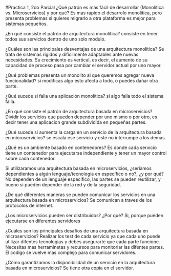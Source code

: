 #Practica 1,  2do Parcial
¿Qué patrón es más fácil de desarrollar (Monolítica vs. Microservicios) y por qué?
Es mas rapido el desarrolo monolitica, pero presenta problemas si quieres migrarlo a otra plataforma es mejor para sistemas pequeños. 

¿En qué consiste el patrón de arquitectura monolítica?
consiste en tener todos sus servicios dentro de uno solo modulo.

¿Cuáles son las principales desventajas de una arquitectura monolítica?
Se trata de sistemas rígidos y difícilmente adaptables ante nuevas necesidades.
Su crecimiento es vertical, es decir, el aumento de su capacidad de proceso pasa por cambiar el servidor actual por uno mayor.

¿Qué problemas presenta un monolito al que queremos agregar nueva funcionalidad?
si modificas algo  esto afecta a todo, o puedes dañar otra parte. 

¿Qué sucede si falla una aplicación monolítica?
si algo falla todo el sistema falla.

¿En qué consiste el patrón de arquitectura basada en microservicios?
Dividir los servicios que pueden depender por uno mismo o por otro, es decir
tener una aplicacion grande subdividida en pequeñas partes.

¿Qué sucede si aumenta la carga en un servicio de la arquitectura basada en microservicios?
se escala ese servicio y este no interrumpe a los demas. 

¿Qué es un ambiente basado en contenedores?
Es donde cada servicio tiene un contenedor para ejecutarse independiente y tener un mayor control sobre cada contenedor. 

Si utilizaramos una arquitectura basada en microservicios, ¿seríamos dependientes a algún lenguaje/tecnología en específico o no?, ¿y por qué?
No dependen de un lenguaje especifico, las partes se pueden reutilizar, y bueno si pueden depender de la red y de la seguridad. 

¿De qué diferentes maneras se pueden comunicar los servicios en una arquitectura basada en microservicios?
Se comunican a traves de los protocolos de internet.

¿Los microservicios pueden ser distribuidos? ¿Por qué?
Si, porque pueden ejecutarse en diferentes servidores

¿Cuáles son los principales desafios de una arquitectura basada en microservicios?
Realizar los test de cada servicio ya que cada uno puede utilizar difentes tecnologias y debes asegurarte que cada parte funcione. 
Necesitas mas herraminetas y recursos para monitoriar las difentes partes.
El codigo se vuelve mas complejo para comunicar servidores.

¿Cómo garantizamos la disponibilidad de un servicio en la arquitectura basada en microservicios?
Se tiene otra copia en el servidor.